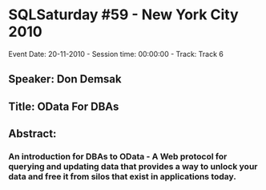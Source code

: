 # SQLSaturday #59 - New York City 2010
Event Date: 20-11-2010 - Session time: 00:00:00 - Track: Track 6
## Speaker: Don Demsak
## Title: OData For DBAs
## Abstract:
### An introduction for DBAs to OData - A Web protocol for querying and updating data that provides a way to unlock your data and free it from silos that exist in applications today.
